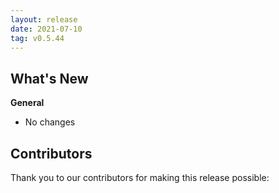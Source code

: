 ```yaml
---
layout: release
date: 2021-07-10
tag: v0.5.44
---
```


## What's New
**General**
* No changes

## Contributors

Thank you to our contributors for making this release possible:

 
